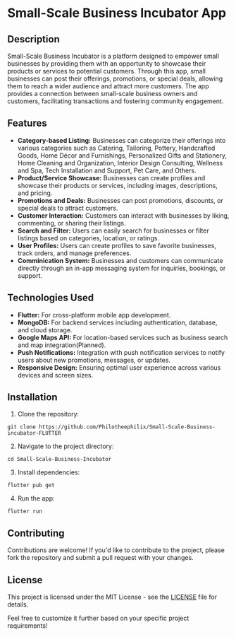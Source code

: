 # Small-Scale Business Incubator App

## Description
Small-Scale Business Incubator is a platform designed to empower small businesses by providing them with an opportunity to showcase their products or services to potential customers. Through this app, small businesses can post their offerings, promotions, or special deals, allowing them to reach a wider audience and attract more customers. The app provides a connection between small-scale business owners and customers, facilitating transactions and fostering community engagement.

## Features
- **Category-based Listing:** Businesses can categorize their offerings into various categories such as Catering, Tailoring, Pottery, Handcrafted Goods, Home Décor and Furnishings, Personalized Gifts and Stationery, Home Cleaning and Organization, Interior Design Consulting, Wellness and Spa, Tech Installation and Support, Pet Care, and Others.
- **Product/Service Showcase:** Businesses can create profiles and showcase their products or services, including images, descriptions, and pricing.
- **Promotions and Deals:** Businesses can post promotions, discounts, or special deals to attract customers.
- **Customer Interaction:** Customers can interact with businesses by liking, commenting, or sharing their listings.
- **Search and Filter:** Users can easily search for businesses or filter listings based on categories, location, or ratings.
- **User Profiles:** Users can create profiles to save favorite businesses, track orders, and manage preferences.
- **Comminication System:** Businesses and customers can communicate directly through an in-app messaging system for inquiries, bookings, or support.

## Technologies Used
- **Flutter:** For cross-platform mobile app development.
- **MongoDB:** For backend services including authentication, database, and cloud storage.
- **Google Maps API:** For location-based services such as business search and map integration(Planned).
- **Push Notifications:** Integration with push notification services to notify users about new promotions, messages, or updates.
- **Responsive Design:** Ensuring optimal user experience across various devices and screen sizes.

## Installation
1. Clone the repository:
```
git clone https://github.com/Philotheephilix/Small-Scale-Business-incubator-FLUTTER
```
2. Navigate to the project directory:

```
cd Small-Scale-Business-Incubator
```
3. Install dependencies:
```
flutter pub get
```
4. Run the app:
```
flutter run
```

## Contributing
Contributions are welcome! If you'd like to contribute to the project, please fork the repository and submit a pull request with your changes.

## License
This project is licensed under the MIT License - see the [LICENSE](LICENSE) file for details.


Feel free to customize it further based on your specific project requirements!